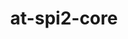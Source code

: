 ---
title: "at-spi2-core"
layout: cache
categories: [package, develop]
meta: {"versions": ["2.51.91"], "compilers": ["gcc@=11.4.0", "oneapi@=2024.2.0"], "oss": ["ubuntu22.04"], "platforms": ["linux"], "targets": ["x86_64_v3"], "stacks": ["e4s", "e4s-oneapi", "root"], "num_specs": 11, "num_specs_by_stack": {"e4s": 10, "root": 11, "e4s-oneapi": 1}}
spec_details: [{"hash": "pfvuxxrjj334xvnsvequ3al2iwrtsrwe", "compiler": "gcc@=11.4.0", "versions": ["2.51.91"], "os": "ubuntu22.04", "platform": "linux", "target": "x86_64_v3", "variants": ["build_system=meson", "buildtype=release", "default_library=shared", "~strip"], "stacks": ["e4s", "root"], "size": "-", "tarball": "https://binaries.spack.io/develop/build_cache/linux-ubuntu22.04-x86_64_v3/gcc-11.4.0/at-spi2-core-2.51.91/linux-ubuntu22.04-x86_64_v3-gcc-11.4.0-at-spi2-core-2.51.91-pfvuxxrjj334xvnsvequ3al2iwrtsrwe.spack"}, {"hash": "7aerf2v4uixril6cp7cwgf7pq3nvy557", "compiler": "gcc@=11.4.0", "versions": ["2.51.91"], "os": "ubuntu22.04", "platform": "linux", "target": "x86_64_v3", "variants": ["build_system=meson", "buildtype=release", "default_library=shared", "~strip"], "stacks": ["e4s", "root"], "size": "-", "tarball": "https://binaries.spack.io/develop/build_cache/linux-ubuntu22.04-x86_64_v3/gcc-11.4.0/at-spi2-core-2.51.91/linux-ubuntu22.04-x86_64_v3-gcc-11.4.0-at-spi2-core-2.51.91-7aerf2v4uixril6cp7cwgf7pq3nvy557.spack"}, {"hash": "b4kytoj75uxugse5wtzumxeqsdre7byf", "compiler": "gcc@=11.4.0", "versions": ["2.51.91"], "os": "ubuntu22.04", "platform": "linux", "target": "x86_64_v3", "variants": ["build_system=meson", "buildtype=release", "default_library=shared", "~strip"], "stacks": ["e4s", "root"], "size": "-", "tarball": "https://binaries.spack.io/develop/build_cache/linux-ubuntu22.04-x86_64_v3/gcc-11.4.0/at-spi2-core-2.51.91/linux-ubuntu22.04-x86_64_v3-gcc-11.4.0-at-spi2-core-2.51.91-b4kytoj75uxugse5wtzumxeqsdre7byf.spack"}, {"hash": "ix5p42njondivv4xuosxdz6ehvkwfwgp", "compiler": "gcc@=11.4.0", "versions": ["2.51.91"], "os": "ubuntu22.04", "platform": "linux", "target": "x86_64_v3", "variants": ["build_system=meson", "buildtype=release", "default_library=shared", "~strip"], "stacks": ["e4s", "root"], "size": "-", "tarball": "https://binaries.spack.io/develop/build_cache/linux-ubuntu22.04-x86_64_v3/gcc-11.4.0/at-spi2-core-2.51.91/linux-ubuntu22.04-x86_64_v3-gcc-11.4.0-at-spi2-core-2.51.91-ix5p42njondivv4xuosxdz6ehvkwfwgp.spack"}, {"hash": "7dchmrmc2yd4vdgnlloms3qsc3m2mepl", "compiler": "gcc@=11.4.0", "versions": ["2.51.91"], "os": "ubuntu22.04", "platform": "linux", "target": "x86_64_v3", "variants": ["build_system=meson", "buildtype=release", "default_library=shared", "~strip"], "stacks": ["e4s", "root"], "size": "-", "tarball": "https://binaries.spack.io/develop/build_cache/linux-ubuntu22.04-x86_64_v3/gcc-11.4.0/at-spi2-core-2.51.91/linux-ubuntu22.04-x86_64_v3-gcc-11.4.0-at-spi2-core-2.51.91-7dchmrmc2yd4vdgnlloms3qsc3m2mepl.spack"}, {"hash": "fxnpag7gsrlv3ediqfkwvisu2waekddn", "compiler": "gcc@=11.4.0", "versions": ["2.51.91"], "os": "ubuntu22.04", "platform": "linux", "target": "x86_64_v3", "variants": ["build_system=meson", "buildtype=release", "default_library=shared", "~strip"], "stacks": ["e4s", "root"], "size": "-", "tarball": "https://binaries.spack.io/develop/build_cache/linux-ubuntu22.04-x86_64_v3/gcc-11.4.0/at-spi2-core-2.51.91/linux-ubuntu22.04-x86_64_v3-gcc-11.4.0-at-spi2-core-2.51.91-fxnpag7gsrlv3ediqfkwvisu2waekddn.spack"}, {"hash": "lji2dbepnguuulp2tt52vy4oe4gq7fvh", "compiler": "gcc@=11.4.0", "versions": ["2.51.91"], "os": "ubuntu22.04", "platform": "linux", "target": "x86_64_v3", "variants": ["build_system=meson", "buildtype=release", "default_library=shared", "~strip"], "stacks": ["e4s", "root"], "size": "-", "tarball": "https://binaries.spack.io/develop/build_cache/linux-ubuntu22.04-x86_64_v3/gcc-11.4.0/at-spi2-core-2.51.91/linux-ubuntu22.04-x86_64_v3-gcc-11.4.0-at-spi2-core-2.51.91-lji2dbepnguuulp2tt52vy4oe4gq7fvh.spack"}, {"hash": "wcaw5mhb2g6gb4ute4l4cnfb3o4rrjy3", "compiler": "gcc@=11.4.0", "versions": ["2.51.91"], "os": "ubuntu22.04", "platform": "linux", "target": "x86_64_v3", "variants": ["build_system=meson", "buildtype=release", "default_library=shared", "~strip"], "stacks": ["e4s", "root"], "size": "-", "tarball": "https://binaries.spack.io/develop/build_cache/linux-ubuntu22.04-x86_64_v3/gcc-11.4.0/at-spi2-core-2.51.91/linux-ubuntu22.04-x86_64_v3-gcc-11.4.0-at-spi2-core-2.51.91-wcaw5mhb2g6gb4ute4l4cnfb3o4rrjy3.spack"}, {"hash": "ubwdxzzdartd6qm4z3gcide6hhq3aal5", "compiler": "gcc@=11.4.0", "versions": ["2.51.91"], "os": "ubuntu22.04", "platform": "linux", "target": "x86_64_v3", "variants": ["build_system=meson", "buildtype=release", "default_library=shared", "~strip"], "stacks": ["e4s", "root"], "size": "-", "tarball": "https://binaries.spack.io/develop/build_cache/linux-ubuntu22.04-x86_64_v3/gcc-11.4.0/at-spi2-core-2.51.91/linux-ubuntu22.04-x86_64_v3-gcc-11.4.0-at-spi2-core-2.51.91-ubwdxzzdartd6qm4z3gcide6hhq3aal5.spack"}, {"hash": "swjpn6nlufq3ef3zsimz3bzth3sgrsl4", "compiler": "gcc@=11.4.0", "versions": ["2.51.91"], "os": "ubuntu22.04", "platform": "linux", "target": "x86_64_v3", "variants": ["build_system=meson", "buildtype=release", "default_library=shared", "~strip"], "stacks": ["e4s", "root"], "size": "-", "tarball": "https://binaries.spack.io/develop/build_cache/linux-ubuntu22.04-x86_64_v3/gcc-11.4.0/at-spi2-core-2.51.91/linux-ubuntu22.04-x86_64_v3-gcc-11.4.0-at-spi2-core-2.51.91-swjpn6nlufq3ef3zsimz3bzth3sgrsl4.spack"}, {"hash": "urbsdo5pk6ogcmnk7atnuuxwietrm2c6", "compiler": "oneapi@=2024.2.0", "versions": ["2.51.91"], "os": "ubuntu22.04", "platform": "linux", "target": "x86_64_v3", "variants": ["build_system=meson", "buildtype=release", "default_library=shared", "~strip"], "stacks": ["e4s-oneapi", "root"], "size": "-", "tarball": "https://binaries.spack.io/develop/build_cache/linux-ubuntu22.04-x86_64_v3/oneapi-2024.2.0/at-spi2-core-2.51.91/linux-ubuntu22.04-x86_64_v3-oneapi-2024.2.0-at-spi2-core-2.51.91-urbsdo5pk6ogcmnk7atnuuxwietrm2c6.spack"}]
---